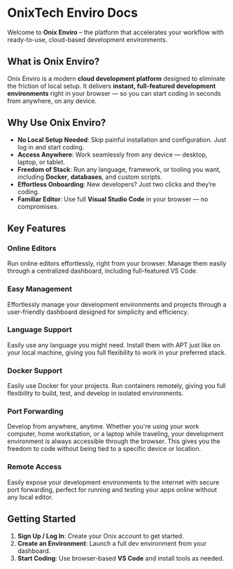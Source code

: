 # OnixTech Enviro Docs

Welcome to **Onix Enviro** – the platform that accelerates your workflow with ready-to-use, cloud-based development environments.


## What is Onix Enviro?

Onix Enviro is a modern **cloud development platform** designed to eliminate the friction of local setup. It delivers **instant, full-featured development environments** right in your browser — so you can start coding in seconds from anywhere, on any device.


## Why Use Onix Enviro?

- **No Local Setup Needed**: Skip painful installation and configuration. Just log in and start coding.  
- **Access Anywhere**: Work seamlessly from any device — desktop, laptop, or tablet.  
- **Freedom of Stack**: Run any language, framework, or tooling you want, including **Docker**, **databases**, and custom scripts.  
- **Effortless Onboarding**: New developers? Just two clicks and they’re coding.  
- **Familiar Editor**: Use full **Visual Studio Code** in your browser — no compromises.


## Key Features

### Online Editors  
Run online editors effortlessly, right from your browser. Manage them easily through a centralized dashboard, including full-featured VS Code.

### Easy Management  
Effortlessly manage your development environments and projects through a user-friendly dashboard designed for simplicity and efficiency.

### Language Support  
Easily use any language you might need. Install them with APT just like on your local machine, giving you full flexibility to work in your preferred stack.

### Docker Support  
Easily use Docker for your projects. Run containers remotely, giving you full flexibility to build, test, and develop in isolated environments.

### Port Forwarding  
Develop from anywhere, anytime. Whether you're using your work computer, home workstation, or a laptop while traveling, your development environment is always accessible through the browser. This gives you the freedom to code without being tied to a specific device or location.

### Remote Access  
Easily expose your development environments to the internet with secure port forwarding, perfect for running and testing your apps online without any local editor.


## Getting Started

1. **Sign Up / Log In**: Create your Onix account to get started.  
2. **Create an Environment**: Launch a full dev environment from your dashboard.  
3. **Start Coding**: Use browser-based **VS Code** and install tools as needed.  
